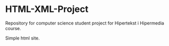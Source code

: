 # HTML-XML-Project
Repository for computer science student project for Hipertekst i Hipermedia course.

Simple html site.
